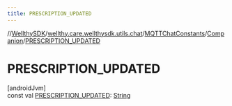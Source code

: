 ```yaml
---
title: PRESCRIPTION_UPDATED
---
```

//[WellthySDK](../../../../index.html)/[wellthy.care.wellthysdk.utils.chat](../../index.html)/[MQTTChatConstants](../index.html)/[Companion](index.html)/[PRESCRIPTION_UPDATED](-p-r-e-s-c-r-i-p-t-i-o-n_-u-p-d-a-t-e-d.html)



# PRESCRIPTION_UPDATED



[androidJvm]\
const val [PRESCRIPTION_UPDATED](-p-r-e-s-c-r-i-p-t-i-o-n_-u-p-d-a-t-e-d.html): [String](https://kotlinlang.org/api/latest/jvm/stdlib/kotlin/-string/index.html)




